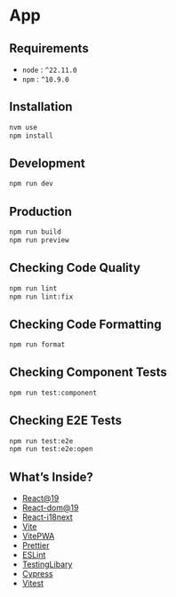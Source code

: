 # App

## Requirements

- `node` : `^22.11.0`
- `npm` : `^10.9.0`

## Installation

```bash
nvm use
npm install
```

## Development

```bash
npm run dev
```

## Production

```bash
npm run build
npm run preview
```

## Checking Code Quality

```bash
npm run lint
npm run lint:fix
```

## Checking Code Formatting

```bash
npm run format
```

## Checking Component Tests

```bash
npm run test:component
```

## Checking E2E Tests

```bash
npm run test:e2e
npm run test:e2e:open
```

## What’s Inside?

- [React@19](https://react.dev)
- [React-dom@19](https://react.dev)
- [React-i18next](https://react.i18next.com/guides/quick-start)
- [Vite](https://vitejs.dev)
- [VitePWA](https://www.npmjs.com/package/vite-plugin-pwa)
- [Prettier](https://prettier.io/)
- [ESLint](https://eslint.org/)
- [TestingLibary](https://testing-library.com/)
- [Cypress](https://www.cypress.io/)
- [Vitest](https://vitest.dev/)
